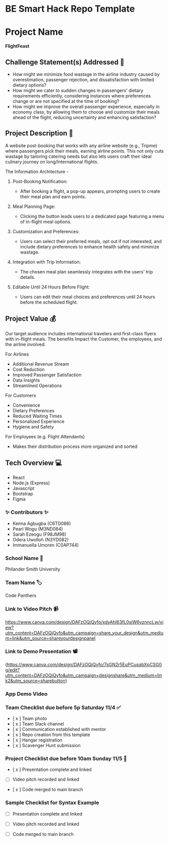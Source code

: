 # BE Smart Hack Repo Template

# Project Name
**FlightFeast**

## Challenge Statement(s) Addressed 🎯

* How might we minimize food wastage in the airline industry caused by overestimation, passenger rejection, and dissatisfaction with limited dietary options?
* How might we cater to sudden changes in passengers' dietary requirements efficiently, considering instances where preferences change or are not specified at the time of booking?
* How might we improve the overall passenger experience, especially in economy class, by allowing them to choose and customize their meals ahead of the flight, reducing uncertainty and enhancing satisfaction?

## Project Description 🤯

A website post-booking that works with any airline website (e.g., Tripme) where passengers pick their meals, earning airline points. This not only cuts wastage by tailoring catering needs but also lets users craft their ideal culinary journey on long/International flights. 

The Information Architecture - 
1. Post-Booking Notification:
   - After booking a flight, a pop-up appears, prompting users to create their meal plan and earn points.

2. Meal Planning Page:
   - Clicking the button leads users to a dedicated page featuring a menu of in-flight meal options.
  
3. Customization and Preferences:
   - Users can select their preferred meals, opt out if not interested, and include dietary preferences to enhance health safety and minimize wastage.

4. Integration with Trip Information:
   - The chosen meal plan seamlessly integrates with the users' trip details.

5. Editable Until 24 Hours Before Flight:
   - Users can edit their meal choices and preferences until 24 hours before the scheduled flight.


## Project Value 💰

Our target audience includes international travelers and first-class flyers with in-flight meals. 
The benefits Impact the Customer, the employees, and the airline involved. 

For Airlines 

 -  Additional Revenue Stream
 -  Cost Reduction
 -  Improved Passenger Satisfaction
 -  Data Insights
 -  Streamlined Operations


 For Customers
 
- Convenience 
- Dietary Preferences
- Reduced Waiting Times
- Personalized Experience
- Hygiene and Safety
  

For Employees (e.g. Flight Attendants)

- Makes their distribution process more organized and sorted
  

## Tech Overview 💻

* React
* Node.js (Express)
* Javascript
* Bootstrap
* Figma


### ✨ Contributors ✨
* Kenna Agbugba (C6TD086)
* Pearl Wogu (M3ND084)
* Sarah Ezeogu (F98JM98)
* Odera Uwolloh (N3YD082)
* Immanuella Umoren (C0AP744)

### School Name 🏫
Philander Smith University

### Team Name 🏷
Code Panthers

### Link to Video Pitch 📹

https://www.canva.com/design/DAFzOQjQyfo/xdyAhI63fL0sjW6vznncLw/view?utm_content=DAFzOQjQyfo&utm_campaign=share_your_design&utm_medium=link&utm_source=shareyourdesignpanel

### Link to Demo Presentation 📽
(https://www.canva.com/design/DAFzOQjQyfo/7sGN2r5EuPCusqbXpCSG0g/edit?utm_content=DAFzOQjQyfo&utm_campaign=designshare&utm_medium=link2&utm_source=sharebutton)

### App Demo Video


### Team Checklist due before 5p Saturday 11/4 ✅
- [ x ] Team photo
- [ x ] Team Slack channel
- [ x ] Communication established with mentor
- [ x ] Repo creation from this template
- [ x ] Hangar registration
- [ x ] Scavenger Hunt submission

### Project Checklist due before 10am Sunday 11/5 🏁
- [ x ] Presentation complete and linked
- [  ] Video pitch recorded and linked
- [ x ] Code merged to main branch

### Sample Checklist for Syntax Example 
- [  ] Presentation complete and linked
- [  ] Video pitch recorded and linked
- [  ] Code merged to main branch

